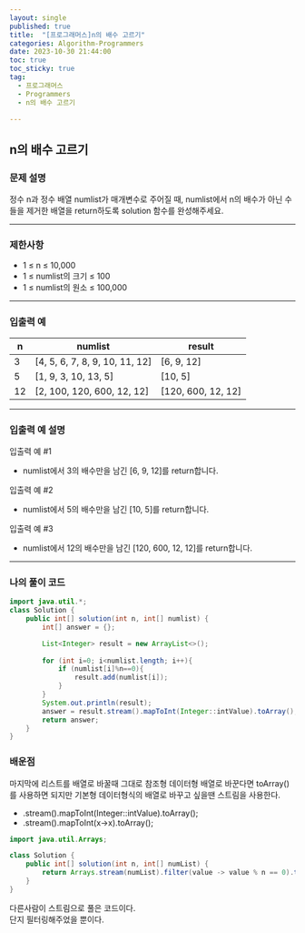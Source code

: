 ```yaml
---
layout: single
published: true
title:  "[프로그래머스]n의 배수 고르기"
categories: Algorithm-Programmers
date: 2023-10-30 21:44:00
toc: true
toc_sticky: true
tag:   
  - 프로그래머스
  - Programmers
  - n의 배수 고르기

---
```


## n의 배수 고르기


### 문제 설명

정수 n과 정수 배열 numlist가 매개변수로 주어질 때, numlist에서 n의 배수가 아닌 수들을 제거한 배열을 return하도록 solution 함수를 완성해주세요.

----------------

### 제한사항

* 1 ≤ n ≤ 10,000
* 1 ≤ numlist의 크기 ≤ 100
* 1 ≤ numlist의 원소 ≤ 100,000

----------------

### 입출력 예

|n	|numlist	|result|
|---|---|---|
|3	|[4, 5, 6, 7, 8, 9, 10, 11, 12]|	[6, 9, 12]|
|5	|[1, 9, 3, 10, 13, 5]|	[10, 5]|
|12	|[2, 100, 120, 600, 12, 12]|	[120, 600, 12, 12]|

----------------

### 입출력 예 설명

입출력 예 #1  

* numlist에서 3의 배수만을 남긴 [6, 9, 12]를 return합니다.
  

입출력 예 #2  

* numlist에서 5의 배수만을 남긴 [10, 5]를 return합니다.   
  
입출력 예 #3   

* numlist에서 12의 배수만을 남긴 [120, 600, 12, 12]를 return합니다.  

  

  

  

  

----------------

### 나의 풀이 코드

```java
import java.util.*;
class Solution {
    public int[] solution(int n, int[] numlist) {
        int[] answer = {};

        List<Integer> result = new ArrayList<>(); 
        
        for (int i=0; i<numlist.length; i++){
            if (numlist[i]%n==0){
                result.add(numlist[i]);
            }
        }
        System.out.println(result);
        answer = result.stream().mapToInt(Integer::intValue).toArray();
        return answer;
    }
}
```

### 배운점

마지막에 리스트를 배열로 바꿀때 그대로 참조형 데이터형 배열로 바꾼다면 toArray()를 사용하면 되지만 기본형 데이터형식의 배열로 바꾸고 싶을땐 스트림을 사용한다.  

<div class="notice--success">
<ul>   
    <li>.stream().mapToInt(Integer::intValue).toArray();  </li>
    <li>.stream().mapToInt(x->x).toArray(); </li>
</ul>
</div>


```java
import java.util.Arrays;

class Solution {
    public int[] solution(int n, int[] numList) {
        return Arrays.stream(numList).filter(value -> value % n == 0).toArray();
    }
}
```

다른사람이 스트림으로 풀은 코드이다.  
단지 필터링해주었을 뿐이다.